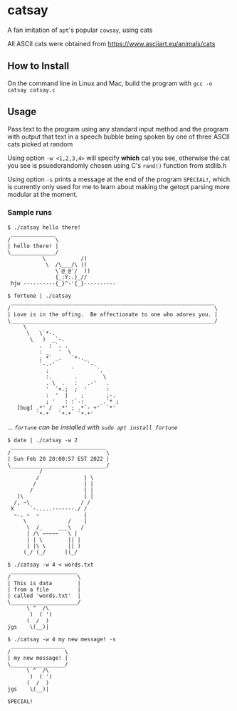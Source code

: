 # catsay
A fan imitation of `apt`'s popular `cowsay`, using cats

All ASCII cats were obtained from https://www.asciiart.eu/animals/cats

## How to Install
On the command line in Linux and Mac, build the program with `gcc -o catsay catsay.c`

## Usage
Pass text to the program using any standard input method and the program with output that text in a speech bubble being spoken by one of three ASCII cats picked at random

Using option `-w <1,2,3,4>` will specify __which__ cat you see, otherwise the cat you see is psuedorandomly chosen using C's `rand()` function from stdlib.h

Using option `-s` prints a message at the end of the program `SPECIAL!`, which is currently only used for me to learn about making the getopt parsing more modular at the moment.
  
### Sample runs
```
$ ./catsay hello there!
 ______________
/              \
| hello there! |
\______________/
           \           /)
            \  /\___/\ ((
               \`@_@'/  ))
               {_:Y:.}_//
 hjw ----------{_}^-'{_}----------
```

```
$ fortune | ./catsay
 ________________________________________________________________
/                                                                \
| Love is in the offing.  Be affectionate to one who adores you. |
\________________________________________________________________/
     \
      \   \`*-.
       \   )  _`-.
          .  : `. .
          : _   '  \
          ; *` _.   `*-._
          `-.-'          `-.
            ;       `       `.
            :.       .        \
            . \  .   :   .-'   .
            '  `+.;  ;  '      :
            :  '  |    ;       ;-.
            ; '   : :`-:     _.`* ;
   [bug] .*' /  .*' ; .*`- +'  `*'
         `*-*   `*-*  `*-*'
```
... _`fortune` can be installed with `sudo apt install fortune`_

```
$ date | ./catsay -w 2
 ______________________________
/                              \
| Sun Feb 20 20:00:57 EST 2022 |
\______________________________/
          /
         /              | \
        /               | |
       /                | |
   |\                   | |
  /, ~\                / /
 X     `-.....-------./ /
  ~-. ~  ~              |
     \             /    |
      \  /_     ___\   /
      | /\ ~~~~~   \ |
      | | \        || |
      | |\ \       || )
     (_/ (_/      ((_/ 
```

```
$ ./catsay -w 4 < words.txt
 _____________________
/                     \
| This is data        |
| from a file         |
| called 'words.txt'  |
\_____________________/
      \ ^  /\
       )  ( ')
      (  /  )
jgs    \(__)|
```

```
$ ./catsay -w 4 my new message! -s
 _________________ 
/                 \
| my new message! |
\_________________/
      \ ^  /\
       )  ( ')
      (  /  )
jgs    \(__)|

SPECIAL!
```
